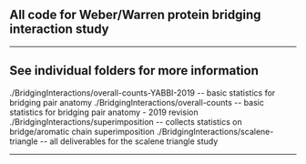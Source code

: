 ## All code for Weber/Warren protein bridging interaction study  
---  
## See individual folders for more information  

./BridgingInteractions/overall-counts-YABBI-2019      -- basic statistics for bridging pair anatomy
./BridgingInteractions/overall-counts                 -- basic statistics for bridging pair anatomy - 2019 revision
./BridgingInteractions/superimposition                -- collects statistics on bridge/aromatic chain superimposition
./BridgingInteractions/scalene-triangle               -- all deliverables for the scalene triangle study  

---     
